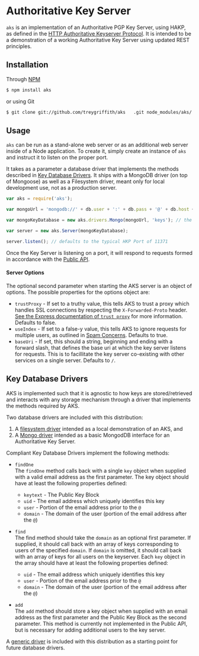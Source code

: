 Authoritative Key Server
========================
`aks` is an implementation of an Authoritative PGP Key Server, using HAKP, as defined in the [HTTP Authoritative Keyserver Protocol](https://github.com/treygriffith/aks/wiki/Protocol).
It is intended to be a demonstration of a working Authoritative Key Server using updated REST principles.

Installation
------------

Through [NPM](http://www.npmjs.org)
```bash
$ npm install aks
```

or using Git
```bash
$ git clone git://github.com/treygriffith/aks	.git node_modules/aks/
```

Usage
-----

`aks` can be run as a stand-alone web server or as an additional web server inside of a Node application. To create it, simply create an instance of `aks` and instruct it to listen on the proper port.

It takes as a parameter a database driver that implements the methods described in [Key Database Drivers](#key-database-drivers). It ships with a MongoDB driver (on top of Mongoose) as well as a Filesystem driver, meant only for local development use, not as a production server.

```javascript
var aks = require('aks');

var mongoUrl = 'mongodb://' + db.user + ':' + db.pass + '@' + db.host + ':' + db.port + '/' + db.name;

var mongoKeyDatabase = new aks.drivers.Mongo(mongoUrl, 'keys'); // the storage mechanism for the keys is divorced from serving the keys themselves.

var server = new aks.Server(mongoKeyDatabase);

server.listen(); // defaults to the typical HKP Port of 11371
```

Once the Key Server is listening on a port, it will respond to requests formed in accordance with the [Public API](https://github.com/treygriffith/aks/wiki/Protocol#public-api).


#### Server Options

The optional second parameter when starting the AKS server is an object of options. The possible properties for the options object are:
* `trustProxy` - If set to a truthy value, this tells AKS to trust a proxy which handles SSL connections by respecting the `X-Forwarded-Proto` header. [See the Express documentation of `trust proxy`](http://expressjs.com/api.html#app-settings) for more information. Defaults to false.
* `useIndex` - If set to a false-y value, this tells AKS to ignore requests for multiple users, as outlined in [Spam Concerns](https://github.com/treygriffith/aks/wiki/Protocol#spam-concerns). Defaults to true.
* `baseUri` - If set, this should a string, beginning and ending with a forward slash, that defines the base uri at which the key server listens for requests. This is to facillitate the key server co-existing with other services on a single server. Defaults to `/`.


Key Database Drivers
--------------------

AKS is implemented such that it is agnostic to how keys are stored/retrieved and interacts with any storage mechanism through a driver that implements the methods required by AKS.

Two database drivers are included with this distribution:  
1. A [filesystem driver](drivers/fs.js) intended as a local demonstration of an AKS, and  
2. A [Mongo driver](drivers/mongo.js) intended as a basic MongodDB interface for an Authoritative Key Server.

Compliant Key Database Drivers implement the following methods:
* `findOne`  
	The `findOne` method calls back with a single `key` object when supplied with a valid email address as the first parameter. The key object should have at least the following properties defined:
	* `keytext` - The Public Key Block
	* `uid` - The email address which uniquely identifies this key
	* `user` - Portion of the email address prior to the `@`
	* `domain` - The domain of the user (portion of the email address after the `@`)

* `find`  
	The find method should take the `domain` as an optional first parameter. If supplied, it should call back with an array of keys corresponding to users of the specified `domain`. If `domain` is omitted, it should call back with an array of keys for all users on the keyserver. Each `key` object in the array should have at least the following properties defined:
	* `uid` - The email address which uniquely identifies this key
	* `user` - Portion of the email address prior to the `@`
	* `domain` - The domain of the user (portion of the email address after the `@`)

* `add`  
	The `add` method should store a key object when supplied with an email address as the first parameter and the Public Key Block as the second parameter. This method is currently not implemented in the Public API, but is necessary for adding additional users to the key server.

A [generic driver](drivers/generic.js) is included with this distribution as a starting point for future database drivers.
